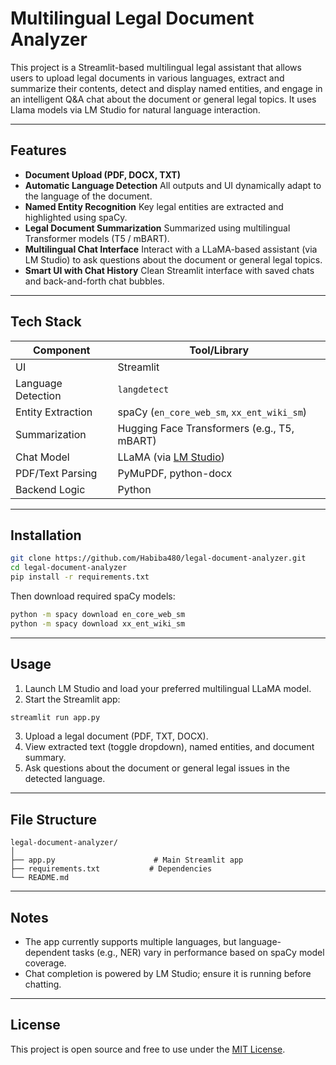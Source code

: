 

# Multilingual Legal Document Analyzer



This project is a Streamlit-based multilingual legal assistant that allows users to upload legal documents in various languages, extract and summarize their contents, detect and display named entities, and engage in an intelligent Q\&A chat about the document or general legal topics. It uses Llama models via LM Studio for natural language interaction.

---

## Features

* **Document Upload (PDF, DOCX, TXT)**
* **Automatic Language Detection**
  All outputs and UI dynamically adapt to the language of the document.
* **Named Entity Recognition**
  Key legal entities are extracted and highlighted using spaCy.
* **Legal Document Summarization**
  Summarized using multilingual Transformer models (T5 / mBART).
* **Multilingual Chat Interface**
  Interact with a LLaMA-based assistant (via LM Studio) to ask questions about the document or general legal topics.
* **Smart UI with Chat History**
  Clean Streamlit interface with saved chats and back-and-forth chat bubbles.

---



## Tech Stack

| Component          | Tool/Library                                 |
| ------------------ | -------------------------------------------- |
| UI                 | Streamlit                                    |
| Language Detection | `langdetect`                                 |
| Entity Extraction  | spaCy (`en_core_web_sm`, `xx_ent_wiki_sm`)   |
| Summarization      | Hugging Face Transformers (e.g., T5, mBART)  |
| Chat Model         | LLaMA (via [LM Studio](https://lmstudio.ai)) |
| PDF/Text Parsing   | PyMuPDF, python-docx                         |
| Backend Logic      | Python                                       |

---

## Installation

```bash
git clone https://github.com/Habiba480/legal-document-analyzer.git
cd legal-document-analyzer
pip install -r requirements.txt
```

Then download required spaCy models:

```bash
python -m spacy download en_core_web_sm
python -m spacy download xx_ent_wiki_sm
```

---

## Usage

1. Launch LM Studio and load your preferred multilingual LLaMA model.
2. Start the Streamlit app:

```bash
streamlit run app.py
```

3. Upload a legal document (PDF, TXT, DOCX).
4. View extracted text (toggle dropdown), named entities, and document summary.
5. Ask questions about the document or general legal issues in the detected language.

---

## File Structure

```
legal-document-analyzer/
│
├── app.py                      # Main Streamlit app
├── requirements.txt           # Dependencies
└── README.md
```

---

## Notes

* The app currently supports multiple languages, but language-dependent tasks (e.g., NER) vary in performance based on spaCy model coverage.
* Chat completion is powered by LM Studio; ensure it is running before chatting.

---

## License

This project is open source and free to use under the [MIT License](LICENSE).



